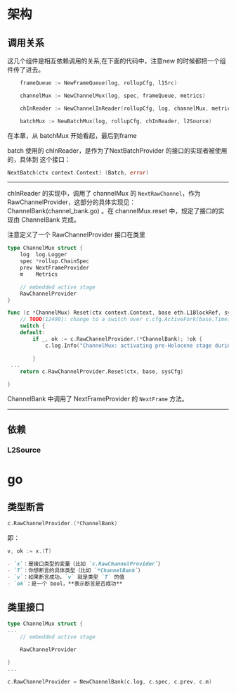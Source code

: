 # 架构

## 调用关系

这几个组件是相互依赖调用的关系,在下面的代码中，注意new 的时候都把一个组件传了进去。
```go
    frameQueue := NewFrameQueue(log, rollupCfg, l1Src)

    channelMux := NewChannelMux(log, spec, frameQueue, metrics)

    chInReader := NewChannelInReader(rollupCfg, log, channelMux, metrics)

    batchMux := NewBatchMux(log, rollupCfg, chInReader, l2Source)
```

在本章，从 batchMux 开始看起，最后到frame


batch 使用的 chInReader，是作为了NextBatchProvider 的接口的实现者被使用的，具体到 这个接口：
```go
NextBatch(ctx context.Context) (Batch, error)
```
---

chInReader 的实现中，调用了 channelMux 的 `NextRawChannel`，作为 RawChannelProvider，这部分的具体实现见： ChannelBank(channel_bank.go) 。在 channelMux.reset 中，规定了接口的实现由 ChannelBank 完成。

注意定义了一个 RawChannelProvider 接口在类里
```go
type ChannelMux struct {
    log  log.Logger
    spec *rollup.ChainSpec
    prev NextFrameProvider
    m    Metrics

    // embedded active stage
    RawChannelProvider
}
```
```go
func (c *ChannelMux) Reset(ctx context.Context, base eth.L1BlockRef, sysCfg eth.SystemConfig) error {
    // TODO(12490): change to a switch over c.cfg.ActiveFork(base.Time)
    switch {
    default:
        if _, ok := c.RawChannelProvider.(*ChannelBank); !ok {
            c.log.Info("ChannelMux: activating pre-Holocene stage during reset", "origin", base)
            
        }
 ...
    return c.RawChannelProvider.Reset(ctx, base, sysCfg)

}
```
ChannelBank 中调用了 NextFrameProvider 的 `NextFrame` 方法。


---



## 依赖
### L2Source


# go

## 类型断言

```go
c.RawChannelProvider.(*ChannelBank)
```
即：
```go
v, ok := x.(T)
```
```markdown
- `x`：是接口类型的变量（比如 `c.RawChannelProvider`）
- `T`：你想断言的具体类型（比如 `*ChannelBank`）
- `v`：如果断言成功，`v` 就是类型 `T` 的值
- `ok`：是一个 bool，**表示断言是否成功**
```


## 类里接口

```go
type ChannelMux struct {
...
    // embedded active stage

    RawChannelProvider

}
...

c.RawChannelProvider = NewChannelBank(c.log, c.spec, c.prev, c.m)
```

